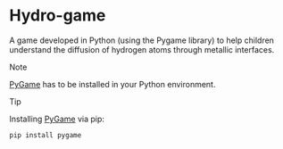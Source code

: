 # Hydro-game

A game developed in Python (using the Pygame library) to help children understand the diffusion of hydrogen atoms through metallic interfaces.

> [!NOTE]
> [PyGame](https://www.pygame.org/docs/) has to be installed in your Python environment.

> [!TIP]
> Installing [PyGame](https://www.pygame.org/docs/) via pip:
> ```
> pip install pygame
> ```
